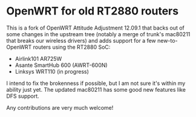 OpenWRT for old RT2880 routers
==============================

This is a fork of OpenWRT Attitude Adjustment 12.09.1 that backs out of some
changes in the upstream tree (notably a merge of trunk's mac80211 that breaks our
wireless drivers) and adds support for a few new-to-OpenWRT routers using the
RT2880 SoC:

- Airlink101 AR725W
- Asante SmartHub 600 (AWRT-600N)
- Linksys WRT110 (in progress)

I intend to fix the brokenness if possible, but I am not sure it's within
my ability just yet. The updated mac80211 has some good new features like DFS
support.

Any contributions are very much welcome!
